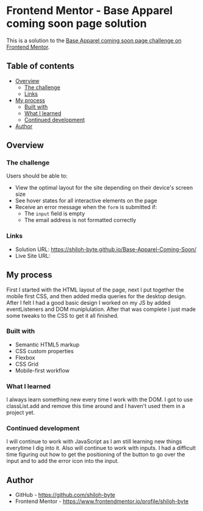 # Frontend Mentor - Base Apparel coming soon page solution

This is a solution to the [Base Apparel coming soon page challenge on Frontend Mentor](https://www.frontendmentor.io/challenges/base-apparel-coming-soon-page-5d46b47f8db8a7063f9331a0).  

## Table of contents

- [Overview](#overview)
  - [The challenge](#the-challenge)
  - [Links](#links)
- [My process](#my-process)
  - [Built with](#built-with)
  - [What I learned](#what-i-learned)
  - [Continued development](#continued-development)
- [Author](#author)


## Overview

### The challenge

Users should be able to:

- View the optimal layout for the site depending on their device's screen size
- See hover states for all interactive elements on the page
- Receive an error message when the `form` is submitted if:
  - The `input` field is empty
  - The email address is not formatted correctly

### Links

- Solution URL: https://shiloh-byte.github.io/Base-Apparel-Coming-Soon/
- Live Site URL: 

## My process
First I started with the HTML layout of the page, next I put together the mobile first CSS, and then added media queries for the desktop design.
After I felt I had a good basic design I worked on my JS by added eventListeners and DOM muniplulation. After that was complete I just made some
tweaks to the CSS to get it all finished.

### Built with

- Semantic HTML5 markup
- CSS custom properties
- Flexbox
- CSS Grid
- Mobile-first workflow

### What I learned

I always learn something new every time I work with the DOM. I got to use classList.add and remove this time around and I haven't used them in a project yet.


### Continued development

I will continue to work with JavaScript as I am still learning new things everytime I dig into it. Also will continue to work with inputs. I 
had a difficult time figuring out how to get the positioning of the button to go over the input and to add the error icon into the input.


## Author

- GitHub - https://github.com/shiloh-byte
- Frontend Mentor - https://www.frontendmentor.io/profile/shiloh-byte

